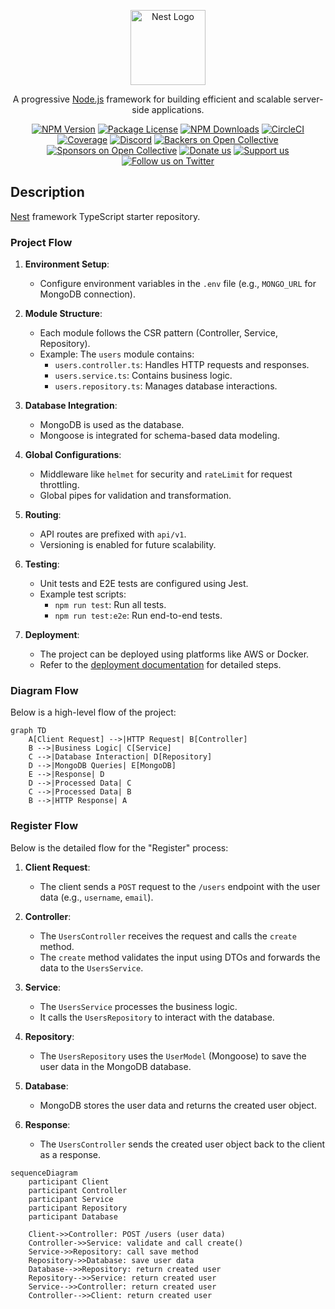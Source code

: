 <p align="center">
  <a href="http://nestjs.com/" target="blank"><img src="https://nestjs.com/img/logo-small.svg" width="120" alt="Nest Logo" /></a>
</p>

[circleci-image]: https://img.shields.io/circleci/build/github/nestjs/nest/master?token=abc123def456
[circleci-url]: https://circleci.com/gh/nestjs/nest

  <p align="center">A progressive <a href="http://nodejs.org" target="_blank">Node.js</a> framework for building efficient and scalable server-side applications.</p>
    <p align="center">
<a href="https://www.npmjs.com/~nestjscore" target="_blank"><img src="https://img.shields.io/npm/v/@nestjs/core.svg" alt="NPM Version" /></a>
<a href="https://www.npmjs.com/~nestjscore" target="_blank"><img src="https://img.shields.io/npm/l/@nestjs/core.svg" alt="Package License" /></a>
<a href="https://www.npmjs.com/~nestjscore" target="_blank"><img src="https://img.shields.io/npm/dm/@nestjs/common.svg" alt="NPM Downloads" /></a>
<a href="https://circleci.com/gh/nestjs/nest" target="_blank"><img src="https://img.shields.io/circleci/build/github/nestjs/nest/master" alt="CircleCI" /></a>
<a href="https://coveralls.io/github/nestjs/nest?branch=master" target="_blank"><img src="https://coveralls.io/repos/github/nestjs/nest/badge.svg?branch=master#9" alt="Coverage" /></a>
<a href="https://discord.gg/G7Qnnhy" target="_blank"><img src="https://img.shields.io/badge/discord-online-brightgreen.svg" alt="Discord"/></a>
<a href="https://opencollective.com/nest#backer" target="_blank"><img src="https://opencollective.com/nest/backers/badge.svg" alt="Backers on Open Collective" /></a>
<a href="https://opencollective.com/nest#sponsor" target="_blank"><img src="https://opencollective.com/nest/sponsors/badge.svg" alt="Sponsors on Open Collective" /></a>
  <a href="https://paypal.me/kamilmysliwiec" target="_blank"><img src="https://img.shields.io/badge/Donate-PayPal-ff3f59.svg" alt="Donate us"/></a>
    <a href="https://opencollective.com/nest#sponsor"  target="_blank"><img src="https://img.shields.io/badge/Support%20us-Open%20Collective-41B883.svg" alt="Support us"></a>
  <a href="https://twitter.com/nestframework" target="_blank"><img src="https://img.shields.io/twitter/follow/nestframework.svg?style=social&label=Follow" alt="Follow us on Twitter"></a>
</p>
  <!--[![Backers on Open Collective](https://opencollective.com/nest/backers/badge.svg)](https://opencollective.com/nest#backer)
  [![Sponsors on Open Collective](https://opencollective.com/nest/sponsors/badge.svg)](https://opencollective.com/nest#sponsor)-->

## Description

[Nest](https://github.com/nestjs/nest) framework TypeScript starter repository.

### Project Flow

1. **Environment Setup**:
   - Configure environment variables in the `.env` file (e.g., `MONGO_URL` for MongoDB connection).

2. **Module Structure**:
   - Each module follows the CSR pattern (Controller, Service, Repository).
   - Example: The `users` module contains:
     - `users.controller.ts`: Handles HTTP requests and responses.
     - `users.service.ts`: Contains business logic.
     - `users.repository.ts`: Manages database interactions.

3. **Database Integration**:
   - MongoDB is used as the database.
   - Mongoose is integrated for schema-based data modeling.

4. **Global Configurations**:
   - Middleware like `helmet` for security and `rateLimit` for request throttling.
   - Global pipes for validation and transformation.

5. **Routing**:
   - API routes are prefixed with `api/v1`.
   - Versioning is enabled for future scalability.

6. **Testing**:
   - Unit tests and E2E tests are configured using Jest.
   - Example test scripts:
     - `npm run test`: Run all tests.
     - `npm run test:e2e`: Run end-to-end tests.

7. **Deployment**:
   - The project can be deployed using platforms like AWS or Docker.
   - Refer to the [deployment documentation](https://docs.nestjs.com/deployment) for detailed steps.

### Diagram Flow

Below is a high-level flow of the project:

```mermaid
graph TD
    A[Client Request] -->|HTTP Request| B[Controller]
    B -->|Business Logic| C[Service]
    C -->|Database Interaction| D[Repository]
    D -->|MongoDB Queries| E[MongoDB]
    E -->|Response| D
    D -->|Processed Data| C
    C -->|Processed Data| B
    B -->|HTTP Response| A
```

### Register Flow

Below is the detailed flow for the "Register" process:

1. **Client Request**:
   - The client sends a `POST` request to the `/users` endpoint with the user data (e.g., `username`, `email`).

2. **Controller**:
   - The `UsersController` receives the request and calls the `create` method.
   - The `create` method validates the input using DTOs and forwards the data to the `UsersService`.

3. **Service**:
   - The `UsersService` processes the business logic.
   - It calls the `UsersRepository` to interact with the database.

4. **Repository**:
   - The `UsersRepository` uses the `UserModel` (Mongoose) to save the user data in the MongoDB database.

5. **Database**:
   - MongoDB stores the user data and returns the created user object.

6. **Response**:
   - The `UsersController` sends the created user object back to the client as a response.

```mermaid
sequenceDiagram
    participant Client
    participant Controller
    participant Service
    participant Repository
    participant Database

    Client->>Controller: POST /users (user data)
    Controller->>Service: validate and call create()
    Service->>Repository: call save method
    Repository->>Database: save user data
    Database-->>Repository: return created user
    Repository-->>Service: return created user
    Service-->>Controller: return created user
    Controller-->>Client: return created user
```

